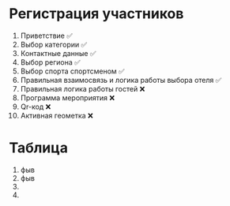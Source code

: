 # Регистрация участников

1. Приветствие  ✅
2. Выбор категории ✅
3. Контактные данные ✅
4. Выбор региона ✅
5. Выбор спорта спортсменом ✅
6. Правильная взаимосвязь и логика работы выбора отеля ✅
7. Правильная логика работы гостей ❌
8. Программа мероприятия ❌
9. Qr-код ❌
10. Активная геометка ❌

# Таблица
1. фыв
2. фыв
3. 
4. 



